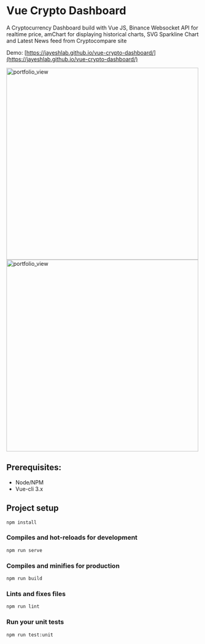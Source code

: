 # Vue Crypto Dashboard

A Cryptocurrency Dashboard build with Vue JS, Binance Websocket API for realtime price, amChart for displaying historical charts, SVG Sparkline Chart and Latest News feed from Cryptocompare site 

Demo: [https://jayeshlab.github.io/vue-crypto-dashboard/](https://jayeshlab.github.io/vue-crypto-dashboard/)

<img width="500" alt="portfolio_view" src="https://user-images.githubusercontent.com/36194663/47360119-2ec3a600-d6ec-11e8-95a2-0b61d0bf0f11.png">

<img width="500" alt="portfolio_view" src="https://user-images.githubusercontent.com/36194663/47360137-3edb8580-d6ec-11e8-8cb9-88b632328e38.png">
 

## Prerequisites:

- Node/NPM
- Vue-cli 3.x

## Project setup
```
npm install
```

### Compiles and hot-reloads for development
```
npm run serve
```

### Compiles and minifies for production
```
npm run build
```

### Lints and fixes files
```
npm run lint
```

### Run your unit tests
```
npm run test:unit
```
